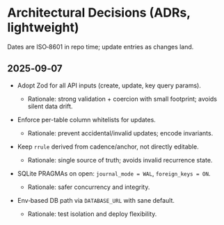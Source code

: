 # Architectural Decisions (ADRs, lightweight)

Dates are ISO‑8601 in repo time; update entries as changes land.

## 2025‑09‑07

- Adopt Zod for all API inputs (create, update, key query params).
  - Rationale: strong validation + coercion with small footprint; avoids silent data drift.

- Enforce per-table column whitelists for updates.
  - Rationale: prevent accidental/invalid updates; encode invariants.

- Keep `rrule` derived from cadence/anchor, not directly editable.
  - Rationale: single source of truth; avoids invalid recurrence state.

- SQLite PRAGMAs on open: `journal_mode = WAL`, `foreign_keys = ON`.
  - Rationale: safer concurrency and integrity.

- Env‑based DB path via `DATABASE_URL` with sane default.
  - Rationale: test isolation and deploy flexibility.

